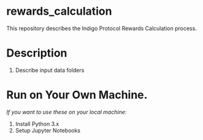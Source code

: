 # rewards_calculation
This repository describes the Indigo Protocol Rewards Calculation process.

# Description
1. Describe input data folders

# Run on Your Own Machine.
*If you want to use these on your local machine:*
1. Install Python 3.x
2. Setup Jupyter Notebooks